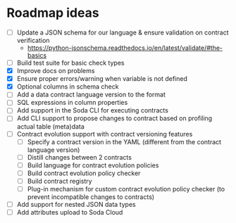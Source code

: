 # Roadmap ideas

* [ ] Update a JSON schema for our language & ensure validation on contract verification
  * https://python-jsonschema.readthedocs.io/en/latest/validate/#the-basics 
* [ ] Build test suite for basic check types
* [x] Improve docs on problems
* [x] Ensure proper errors/warning when variable is not defined
* [x] Optional columns in schema check
* [ ] Add a data contract language version to the format
* [ ] SQL expressions in column properties
* [ ] Add support in the Soda CLI for executing contracts
* [ ] Add CLI support to propose changes to contract based on profiling actual table (meta)data
* [ ] Contract evolution support with contract versioning features
  * [ ] Specify a contract version in the YAML (different from the contract language version)
  * [ ] Distill changes between 2 contracts
  * [ ] Build language for contract evolution policies
  * [ ] Build contract evolution policy checker 
  * [ ] Build contract registry
  * [ ] Plug-in mechanism for custom contract evolution policy checker (to prevent incompatible changes to contracts)
* [ ] Add support for nested JSON data types
* [ ] Add attributes upload to Soda Cloud
